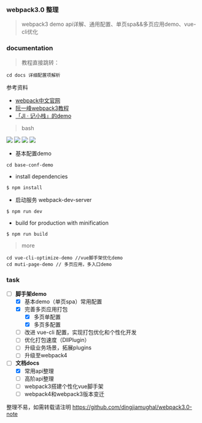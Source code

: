 ### webpack3.0 整理
>webpack3 demo
api详解、通用配置、单页spa&&多页应用demo、vue-cli优化

### documentation
> 教程直接跳转：

```
cd docs 详细配置项解析
```
参考资料
* [webpack中文官网](https://doc.webpack-china.org)
* [阮一峰webpack3教程](https://github.com/ruanyf/webpack-demos)
* [「JI · 记小栈」的demo](https://github.com/MaelWeb/JI-Blog)

> bash

![](https://img.shields.io/badge/node-6.10.0-blue.svg)
![](https://img.shields.io/badge/webpack-3.1.0-green.svg)
![](https://img.shields.io/badge/express-4.16.3-red.svg)
![](https://img.shields.io/badge/vue-2.5.2-brightgreen.svg)
- 基本配置demo
```
cd base-conf-demo
```

- install dependencies
```
$ npm install
```

- 启动服务 webpack-dev-server
```
$ npm run dev
```

- build for production with minification
```
$ npm run build
```
> more

```
cd vue-cli-optimize-demo //vue脚手架优化demo
cd muti-page-demo // 多页应用，多入口demo
```

### task
- [ ] **脚手架demo**
    - [x] 基本demo（单页spa）常用配置
    - [x] 完善多页应用打包
        - [x] 多页单配置
        - [x] 多页多配置
    - [ ] 改进 vue-cli 配置，实现打包优化和个性化开发
    - [ ] 优化打包速度（DllPlugin）
    - [ ] 升级业务场景，拓展plugins
    - [ ] 升级至webpack4
- [ ] **文档docs**
    - [x] 常用api整理
    - [ ] 高阶api整理
    - [ ] webpack3搭建个性化vue脚手架
    - [ ] webpack4和webpack3版本变迁

整理不易，如需转载请注明 https://github.com/dingjiamughal/webpack3.0-note
